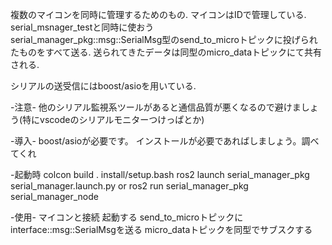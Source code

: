 複数のマイコンを同時に管理するためのもの.
マイコンはIDで管理している.
serial_msnager_testと同時に使おう  
serial_manager_pkg::msg::SerialMsg型のsend_to_microトピックに投げられたものをすべて送る.
送られてきたデータは同型のmicro_dataトピックにて共有される.

シリアルの送受信にはboost/asioを用いている.

-注意-
他のシリアル監視系ツールがあると通信品質が悪くなるので避けましょう(特にvscodeのシリアルモニターつけっぱとか)

-導入-
boost/asioが必要です。
インストールが必要であればしましょう。調べてくれ

-起動時
colcon build
. install/setup.bash
ros2 launch serial_manager_pkg serial_manager.launch.py
                    or
ros2 run serial_manager_pkg serial_manager_node

-使用-
マイコンと接続
起動する
send_to_microトピックにinterface::msg::SerialMsgを送る
micro_dataトピックを同型でサブスクする
